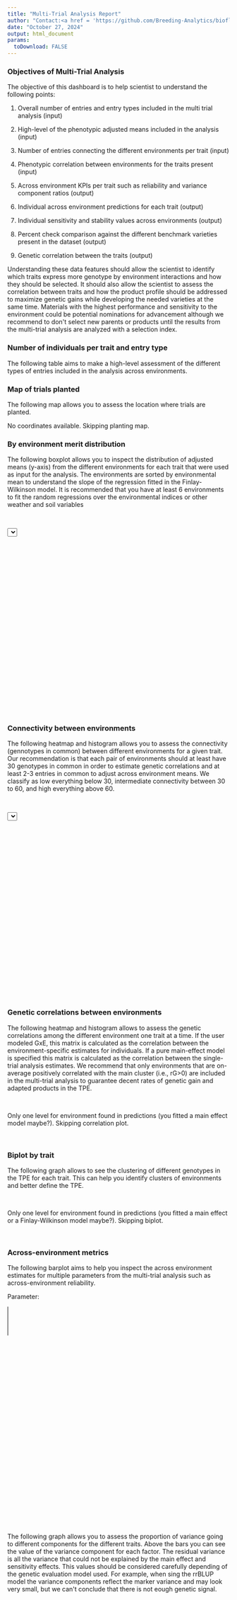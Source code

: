 ```yaml
---
title: "Multi-Trial Analysis Report"
author: "Contact:<a href = 'https://github.com/Breeding-Analytics/bioflow' target = '_blank'>Breeding Analytics Team, OneCGIAR</a> breedinganalytics@cgiar.org"
date: "October 27, 2024"  
output: html_document
params:
  toDownload: FALSE
---
```










### Objectives of Multi-Trial Analysis

The objective of this dashboard is to help scientist to understand the following points:

1. Overall number of entries and entry types included in the multi trial analysis (input)

2. High-level of the phenotypic adjusted means included in the analysis (input)

3. Number of entries connecting the different environments per trait (input)

3. Phenotypic correlation between environments for the traits present (input)

4. Across environment KPIs per trait such as reliability and variance component ratios (output) 

5. Individual across environment predictions for each trait (output) 

6. Individual sensitivity and stability values across environments (output)

7. Percent check comparison against the different benchmark varieties present in the dataset (output)

8. Genetic correlation between the traits (output)

Understanding these data features should allow the scientist to identify which traits express more genotype by environment interactions and how they should be selected. It should also allow the scientist to assess the correlation between traits and how the product profile should be addressed to maximize genetic gains while developing the needed varieties at the same time. Materials with the highest performance and sensitivity to the environment could be potential nominations for advancement although we recommend to don't select new parents or products until the results from the multi-trial analysis are analyzed with a selection index.  

### Number of individuals per trait and entry type

The following table aims to make a high-level assessment of the different types of entries included in the analysis across environments.

<!--html_preserve--><div class="datatables html-widget html-widget-output shiny-report-size html-fill-item" id="mtaLMMsolveApp_1-out64911809b875e1cf" style="width:100%;height:auto;"></div><!--/html_preserve-->

### Map of trials planted

The following map allows you to assess the location where trials are planted.

No coordinates available. Skipping planting map.

### By environment merit distribution

The following boxplot allows you to inspect the distribution of adjusted means (y-axis) from the different environments for each trait that were used as input for the analysis. The environments are sorted by environmental mean to understand the slope of the regression fitted in the Finlay-Wilkinson model. It is recommended that you have at least 6 environments to fit the random regressions over the environmental indices or other weather and soil variables

<p>&nbsp;</p>

<!--html_preserve--><div class="form-group shiny-input-container">
<label class="control-label" id="mtaLMMsolveApp_1-traitMta-label" for="mtaLMMsolveApp_1-traitMta"></label>
<div>
<select id="mtaLMMsolveApp_1-traitMta" class="shiny-input-select"></select>
<script type="application/json" data-for="mtaLMMsolveApp_1-traitMta" data-nonempty="">{"plugins":["selectize-plugin-a11y"]}</script>
</div>
</div><!--/html_preserve-->

<!--html_preserve--><div class="shiny-plot-output html-fill-item" id="mtaLMMsolveApp_1-out499d652070a9a372" style="width:100%;height:400px;"></div><!--/html_preserve-->

### Connectivity between environments

The following heatmap and histogram allows you to assess the connectivity (gennotypes in common) between different environments for a given trait. Our recommendation is that each pair of environments should at least have 30 genotypes in common in order to estimate genetic correlations and at least 2-3 entries in common to adjust across environment means. We classify as low everything below 30, intermediate connectivity between 30 to 60, and high everything above 60.

<p>&nbsp;</p>

<!--html_preserve--><div class="form-group shiny-input-container">
<label class="control-label" id="mtaLMMsolveApp_1-traitMtaConnect-label" for="mtaLMMsolveApp_1-traitMtaConnect"></label>
<div>
<select id="mtaLMMsolveApp_1-traitMtaConnect" class="shiny-input-select"></select>
<script type="application/json" data-for="mtaLMMsolveApp_1-traitMtaConnect" data-nonempty="">{"plugins":["selectize-plugin-a11y"]}</script>
</div>
</div><!--/html_preserve-->

<!--html_preserve--><div class="plotly html-widget html-widget-output shiny-report-size shiny-report-theme html-fill-item" id="mtaLMMsolveApp_1-out4aac1789d307ec09" style="width:100%;height:400px;"></div><!--/html_preserve-->

### Genetic correlations between environments

The following heatmap and histogram allows to assess the genetic correlations among the different environment one trait at a time. If the user modeled GxE, this matrix is calculated as the correlation between the environment-specific estimates for individuals. If a pure main-effect model is specified this matrix is calculated as the correlation between the single-trial analysis estimates. We recommend that only environments that are on-average positively correlated with the main cluster (i.e., rG>0) are included in the multi-trial analysis to guarantee decent rates of genetic gain and adapted products in the TPE.

<p>&nbsp;</p>



Only one level for environment found in predictions (you fitted a main effect model maybe?). Skipping correlation plot.

<p>&nbsp;</p>

### Biplot by trait

The following graph allows to see the clustering of different genotypes in the TPE for each trait. This can help you identify clusters of environments and better define the TPE.

<p>&nbsp;</p>



Only one level for environment found in predictions (you fitted a main effect or a Finlay-Wilkinson model maybe?). Skipping biplot.


<p>&nbsp;</p>

### Across-environment metrics

The following barplot aims to help you inspect the across environment estimates for multiple parameters from the multi-trial analysis such as across-environment reliability.

<!--html_preserve--><div class="form-group shiny-input-container">
<label class="control-label" id="mtaLMMsolveApp_1-parameterMetrics2-label" for="mtaLMMsolveApp_1-parameterMetrics2">Parameter:</label>
<div>
<select id="mtaLMMsolveApp_1-parameterMetrics2" class="shiny-input-select" multiple="multiple"></select>
<script type="application/json" data-for="mtaLMMsolveApp_1-parameterMetrics2">{"plugins":["selectize-plugin-a11y"]}</script>
</div>
</div><!--/html_preserve-->

<!--html_preserve--><div class="shiny-plot-output html-fill-item" id="mtaLMMsolveApp_1-outbadf379c69f5c0b4" style="width:100%;height:400px;"></div><!--/html_preserve-->

<p>&nbsp;</p>

The following graph allows you to assess the proportion of variance going to different components for the different traits. Above the bars you can see the value of the variance component for each factor. The residual variance is all the variance that could not be explained by the main effect and sensitivity effects. This values should be considered carefully depending of the genetic evaluation model used. For example, when sing the rrBLUP model the variance components reflect the marker variance and may look very small, but we can't conclude that there is not eough genetic signal.

<p>&nbsp;</p>




























